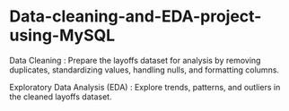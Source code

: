# Data-cleaning-and-EDA-project-using-MySQL

Data Cleaning : Prepare the layoffs dataset for analysis by removing duplicates, standardizing values, handling nulls, and formatting columns.

Exploratory Data Analysis (EDA) : Explore trends, patterns, and outliers in the cleaned layoffs dataset.
